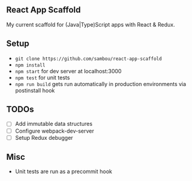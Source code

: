 ## React App Scaffold
My current scaffold for (Java|Type)Script apps with React & Redux.

## Setup
- ```git clone https://github.com/sambou/react-app-scaffold```
- ```npm install```
- ```npm start``` for dev server at localhost:3000
- ```npm test``` for unit tests
- ```npm run build``` gets run automatically in production environments via postinstall hook

## TODOs
- [ ] Add immutable data structures
- [ ] Configure webpack-dev-server
- [ ] Setup Redux debugger

## Misc
- Unit tests are run as a precommit hook
